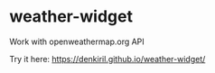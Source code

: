 # weather-widget
Work with openweathermap.org API

Try it here: https://denkiril.github.io/weather-widget/
